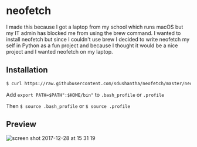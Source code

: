 # neofetch

I made this because I got a laptop from my school which runs macOS but my IT admin has blocked me from using the brew command. I wanted to install neofetch but since I couldn't use brew I decided to write neofetch my self in Python as a fun project and because I thought it would be a nice project and I wanted neofetch on my laptop.

## Installation
```bash
$ curl https://raw.githubusercontent.com/sdushantha/neofetch/master/neofetch > neofetch && mkdir -p ~/bin && mv neofetch ~/bin && chmod +x ~/bin/neofetch
```

Add ```export PATH=$PATH":$HOME/bin"``` to ```.bash_profile``` or ```.profile```


Then ```$ source .bash_profile``` or ```$ source .profile```

## Preview

![screen shot 2017-12-28 at 15 31 19](https://user-images.githubusercontent.com/27065646/34413513-46ba780e-ebe4-11e7-93ec-f2b9602321b2.png)
